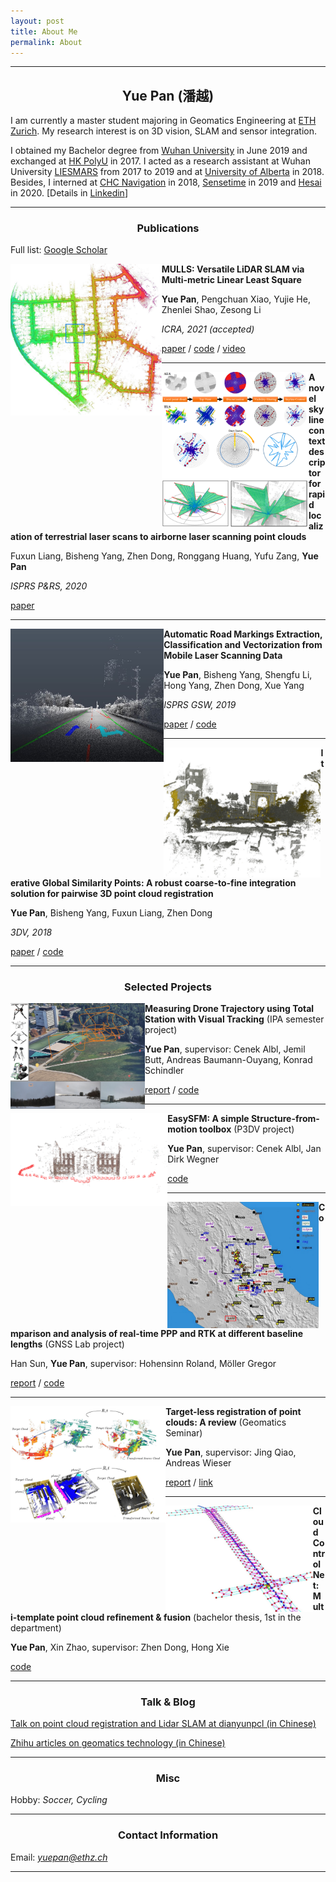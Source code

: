 ```yaml
---
layout: post
title: About Me
permalink: About
---
```



------
## <center>Yue Pan (潘越)</center>

I am currently a master student majoring in Geomatics Engineering at [ETH Zurich](https://ethz.ch/en.html).  My research interest is on 3D vision, SLAM and sensor integration.

I obtained my Bachelor degree from [Wuhan University](https://en.whu.edu.cn/) in June 2019 and exchanged at [HK PolyU](https://www.polyu.edu.hk/web/en/home/index.html) in 2017. I acted as a research assistant at Wuhan University [LIESMARS](http://www.lmars.whu.edu.cn/en/) from 2017 to 2019 and at [University of Alberta](https://www.ualberta.ca/) in 2018. Besides, I interned at [CHC Navigation](https://www.chcnav.com/index) in 2018, [Sensetime](https://www.sensetime.com/en/) in 2019 and [Hesai](https://www.hesaitech.com/en/) in 2020. [Details in [Linkedin](https://www.linkedin.com/in/yue-pan-59461b148/)]

-----

### <center>Publications</center>

Full list: [Google Scholar](https://scholar.google.com/citations?hl=en&user=PUlWya8AAAAJ)



<img align="left" src="../assets/mulls-kitti.png" style="zoom: 30%;" />**MULLS: Versatile LiDAR SLAM via Multi-metric Linear Least Square**

**Yue Pan**, Pengchuan Xiao, Yujie He, Zhenlei Shao, Zesong Li

*ICRA, 2021 (accepted)* 

[paper](https://arxiv.org/pdf/2102.03771.pdf) / [code](https://github.com/YuePanEdward/MULLS) / [video](https://www.youtube.com/watch?v=85bGD55e3-0&feature=youtu.be) 





------

<img align="left" src="../assets/skyline_context.png" style="zoom: 36%;" />**A novel skyline context descriptor for rapid localization of terrestrial laser scans to airborne laser scanning point clouds**

Fuxun Liang, Bisheng Yang, Zhen Dong, Ronggang Huang, Yufu Zang, **Yue Pan**

*ISPRS P&RS, 2020*

[paper](https://www.sciencedirect.com/science/article/pii/S0924271620301155#f0015)



--------

<img align="left" src="../assets/roadmarking.png" style="zoom: 36%;" />**Automatic Road Markings Extraction, Classification and Vectorization from Mobile Laser Scanning Data**

**Yue Pan**, Bisheng Yang, Shengfu Li, Hong Yang, Zhen Dong, Xue Yang

 *ISPRS GSW, 2019*

 [paper](https://www.int-arch-photogramm-remote-sens-spatial-inf-sci.net/XLII-2-W13/1089/2019/) / [code](https://github.com/YuePanEdward/RoadMarkingExtraction)



------

<img align="left" src="../assets/gh-icp.png" style="zoom: 37%;" />**Iterative Global Similarity Points: A robust coarse-to-fine integration solution for pairwise 3D point cloud registration**

**Yue Pan**, Bisheng Yang, Fuxun Liang, Zhen Dong

*3DV, 2018*   

[paper](https://ieeexplore.ieee.org/abstract/document/8490968) / [code](https://github.com/YuePanEdward/GH-ICP) 



-------

### <center>Selected Projects</center>



<img align="left" src="../assets/dataset.png" style="zoom: 21%;" />**Measuring Drone Trajectory using Total Station with Visual Tracking**  (IPA semester project)

**Yue Pan**, supervisor: Cenek Albl,  Jemil Butt, Andreas Baumann-Ouyang, Konrad Schindler

[report](https://ethz.ch/content/dam/ethz/special-interest/baug/igp/photogrammetry-remote-sensing-dam/documents/pdf/Student_Theses/IPA_YuePan.pdf) / [code](https://github.com/YuePanEdward/drone-tracking-toolkits)



-------

<img align="left" src="../assets/easy_sfm.png" style="zoom: 46%;" />**EasySFM: A simple Structure-from-motion toolbox** (P3DV project)

**Yue Pan**, supervisor: Cenek Albl, Jan Dirk Wegner

[code](https://github.com/YuePanEdward/EasySFM)



----

<img align="left" src="../assets/gnss_earthquake.png" style="zoom: 28%;" />**Comparison and analysis of real-time PPP and RTK at different baseline lengths** (GNSS Lab project)

Han Sun, **Yue Pan**, supervisor: Hohensinn Roland, Möller Gregor

[report](https://github.com/YuePanEdward/GNSSLab/blob/master/documents/GNSSLab_report_HanSun%26YuePan.pdf) / [code](https://github.com/YuePanEdward/GNSSLab)





--------



<img align="left" src="../assets/reg_review.png" style="zoom: 38%;" />**Target-less registration of point clouds: A review** (Geomatics Seminar)

**Yue Pan**, supervisor: Jing Qiao, Andreas Wieser 

[report](https://arxiv.org/abs/1912.12756) / [link](https://github.com/YuePanEdward/point-cloud-registration-review)





-------



<img align="left" src="../assets/posegraph.jpg" style="zoom: 23%;" />**Cloud Control Net: Multi-template point cloud refinement & fusion** (bachelor thesis, 1st in the department)

 **Yue Pan**, Xin Zhao, supervisor: Zhen Dong, Hong Xie

 [code](https://github.com/YuePanEdward/CloudControlNet)



-----

### <center>Talk & Blog</center>



[Talk on point cloud registration and Lidar SLAM at dianyunpcl (in Chinese)](https://www.bilibili.com/video/BV1Y54y1B7si?from=search&seid=10115392623998023724)



[Zhihu articles on geomatics technology (in Chinese)](https://www.zhihu.com/column/c_1088383916930469888)



---

### <center>Misc</center>

Hobby: *Soccer, Cycling*

-----

### <center>Contact Information</center>

Email: *yuepan@ethz.ch*

---


